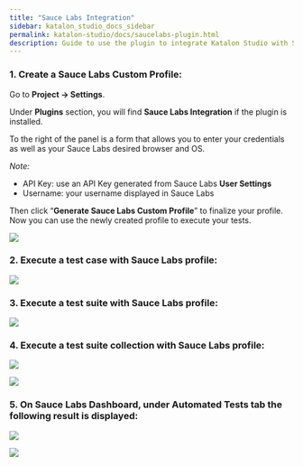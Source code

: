 ```yaml
---
title: "Sauce Labs Integration" 
sidebar: katalon_studio_docs_sidebar
permalink: katalon-studio/docs/saucelabs-plugin.html 
description: Guide to use the plugin to integrate Katalon Studio with Sauce Labs.
---
```

### 1. Create a Sauce Labs Custom Profile:

Go to **Project -> Settings**. 

Under **Plugins** section, you will find **Sauce Labs Integration** if the plugin is installed. 

To the right of the panel is a form that allows you to enter your credentials as well as your Sauce Labs desired browser and OS.

*Note:*
* API Key: use an API Key generated from Sauce Labs **User Settings**
* Username: your username displayed in Sauce Labs

Then click “**Generate Sauce Labs Custom Profile**” to finalize your profile. Now you can use the newly created profile to execute your tests.

![](../../images/katalon-studio/docs/saucelabs-plugin/1-setting.png)

### 2. Execute a test case with Sauce Labs profile:

![](../../images/katalon-studio/docs/saucelabs-plugin/2-execute-test-case.png)

### 3. Execute a test suite with Sauce Labs profile:

![](../../images/katalon-studio/docs/saucelabs-plugin/3-execute-test-suite.png)

### 4. Execute a test suite collection with Sauce Labs profile:

![](../../images/katalon-studio/docs/saucelabs-plugin/4-execute-test-suite.png)

![](../../images/katalon-studio/docs/saucelabs-plugin/5-environment.png)


### 5. On Sauce Labs Dashboard, under Automated Tests tab the following result is displayed:

![](../../images/katalon-studio/docs/saucelabs-plugin/7-result.png)

![](../../images/katalon-studio/docs/saucelabs-plugin/6-result.png)
